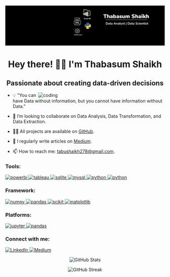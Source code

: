 ![Banner](https://github.com/crystalcodee/Thabasum-Shaikh/blob/main/Black%20%26%20White%20Modern%20Minimalist%20Data%20Analyst%20LinkedIn%20Banner.png)

<h1 align="center"> Hey there! 👋🏼 I'm Thabasum Shaikh </h1>
<h2 align="center"> Passionate about creating data-driven decisions </h2>

<img align="right" alt="coding" width="400" src="https://github.com/crystalcodee/Thabasum_Shaikh/blob/main/0Uz2iFHvwRHTq4Gnz.webp">

- 💡 "You can have Data without information, but you cannot have information without Data."

- 👯 I’m looking to collaborate on Data Analysis, Data Transformation, and Data Extraction.

- 👩‍💻 All projects are available on [GitHub](https://github.com/crystalcodee).

- 📝 I regularly write articles on [Medium](https://medium.com/@tabusheikh278).

- 📫 How to reach me: tabushaikh278@gmail.com.

  
<h3 align="left">Tools:</h3>
<p align="left">
    <a href="https://www.microsoft.com/en-us/power-platform/products/power-bi/" target="_blank" rel="noreferrer"> <img src="https://github.com/crystalcodee/Thabasum_Shaikh/blob/main/power%20BI%20logo.jpg" alt="powerbi" width="40" height="40"/> </a>
    <a href="https://www.tableau.com/" target="_blank" rel="noreferrer"> <img src="https://github.com/crystalcodee/Thabasum_Shaikh/blob/main/Tableau.png" alt="tableau" width="40" height="40"/> </a>
    <a href="https://www.sqlite.org/" target="_blank" rel="noreferrer"> <img src="https://github.com/crystalcodee/Thabasum_Shaikh/blob/main/sqlite%20logo.png" alt="sqlite" width="40" height="40"/> </a>
    <a href="https://www.mysql.com/" target="_blank" rel="noreferrer"> <img src="https://github.com/crystalcodee/Thabasum_Shaikh/blob/main/MYSQL%20logo.jpeg" alt="mysql" width="40" height="40"/> </a>
    <a href="https://www.python.org/" target="_blank" rel="noreferrer"> <img src="https://github.com/crystalcodee/Thabasum_Shaikh/blob/main/python%20logo.jpg" alt="python" width="40" height="40"/> </a>
    <a href="https://www.microsoft.com/en-in/microsoft-365/excel" target="_blank" rel="noreferrer"> <img src="https://github.com/crystalcodee/Thabasum_Shaikh/blob/main/Excel%20Logo.png" alt="python" width="40" height="40"/> </a>
</p>

<h3 align="left">Framework:</h3>
<p align="left">
    <a href="https://numpy.org/" target="_blank" rel="noreferrer"> <img src="https://github.com/crystalcodee/Thabasum_Shaikh/blob/main/Numpy%20Logo.png" alt="numpy" width="40" height="40"/> </a>
    <a href="https://pandas.pydata.org/" target="_blank" rel="noreferrer"> <img src="https://github.com/crystalcodee/Thabasum_Shaikh/blob/main/Pandas%20logo.png" alt="pandas" width="40" height="40"/> </a>
    <a href="https://scikit-learn.org/stable/" target="_blank" rel="noreferrer"> <img src="https://github.com/crystalcodee/Thabasum_Shaikh/blob/main/scikit%20learn%20logo.jpg" alt="scikit" width="40" height="40"/> </a>
    <a href="https://matplotlib.org/" target="_blank" rel="noreferrer"> <img src="https://github.com/crystalcodee/Thabasum_Shaikh/blob/main/matplotlib%20plot.png" alt="matplotlib" width="40" height="40"/> </a>
</p>

<h3 align="left">Platforms:</h3>
<p align="left">
    <a href="https://jupyter.org/" target="_blank" rel="noreferrer"> <img src="https://github.com/crystalcodee/Thabasum_Shaikh/blob/main/jupyter%20logo.png" alt="jupyter" width="40" height="40"/> </a>
    <a href="https://code.visualstudio.com/docs/editor/vscode-web" target="_blank" rel="noreferrer"> <img src="https://github.com/crystalcodee/Thabasum_Shaikh/blob/main/visual%20studio%20codelogo.png" alt="pandas" width="40" height="40"/> </a>
</p>

<h3 align="left">Connect with me:</h3>
<p align="left">
    <a href="https://www.linkedin.com/in/thabasumshaikh/" target="_blank" rel="noreferrer"> <img src="https://raw.githubusercontent.com/rahuldkjain/github-profile-readme-generator/master/src/images/icons/Social/linked-in-alt.svg" alt="LinkedIn" height="30" width="40"/> </a>
    <a href="https://medium.com/@tabusheikh278" target="_blank" rel="noreferrer"> <img src="https://raw.githubusercontent.com/rahuldkjain/github-profile-readme-generator/master/src/images/icons/Social/medium.svg" alt="Medium" height="30" width="40"/> </a>
</p>

<p align="center">
    <img src="https://github-readme-stats.vercel.app/api?username=crystalcodee&show_icons=true&locale=en" alt="GitHub Stats" />
</p>

<p align="center">
    <img src="https://github-readme-streak-stats.herokuapp.com/?user=crystalcodee" alt="GitHub Streak" />
</p>
